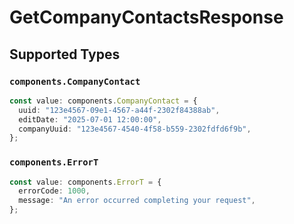 # GetCompanyContactsResponse


## Supported Types

### `components.CompanyContact`

```typescript
const value: components.CompanyContact = {
  uuid: "123e4567-09e1-4567-a44f-2302f84388ab",
  editDate: "2025-07-01 12:00:00",
  companyUuid: "123e4567-4540-4f58-b559-2302fdfd6f9b",
};
```

### `components.ErrorT`

```typescript
const value: components.ErrorT = {
  errorCode: 1000,
  message: "An error occurred completing your request",
};
```

